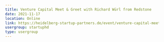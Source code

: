 ```yaml
---
title: Venture Capital Meet & Greet with Richard Würl from Redstone
date: 2021-11-17
location: Online
link: https://heidelberg-startup-partners.de/event/venture-capital-meet-greet-with-richard-wuerl-from-redstone/
usergroup: startuphd
type: usergroup
---
```

